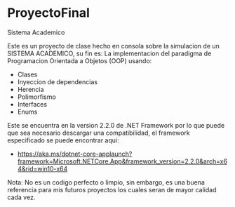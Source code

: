 # ProyectoFinal
Sistema Academico

Este es un proyecto de clase hecho en consola sobre la simulacion de un SISTEMA ACADEMICO, su fin es:
La implementacion del paradigma de Programacion Orientada a Objetos (OOP) usando:
 - Clases
 - Inyeccion de dependencias
 - Herencia
 - Polimorfismo
 - Interfaces
 - Enums

Este se encuentra en la version 2.2.0 de .NET Framework por lo que puede que sea necesario descargar una compatibilidad,
el framework especificado se puede encontrar aqui:
 - https://aka.ms/dotnet-core-applaunch?framework=Microsoft.NETCore.App&framework_version=2.2.0&arch=x64&rid=win10-x64

Nota: No es un codigo perfecto o limpio, sin embargo, es una buena referencia para mis futuros proyectos los cuales seran de mayor calidad cada vez.

